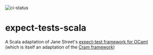 ![ci-status](https://github.com/NyuB/expect-tests-scala/actions/workflows/ci.yml/badge.svg)
# expect-tests-scala

A Scala adaptation of Jane Street's [expect-test framework for OCaml](https://github.com/janestreet/ppx_expect) (which is itself an adaptation of the [Cram framework](https://bitheap.org/cram/))
